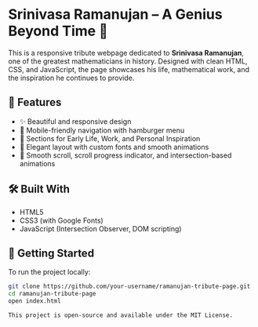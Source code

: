 # Srinivasa Ramanujan – A Genius Beyond Time 🌟

This is a responsive tribute webpage dedicated to **Srinivasa Ramanujan**, one of the greatest mathematicians in history. Designed with clean HTML, CSS, and JavaScript, the page showcases his life, mathematical work, and the inspiration he continues to provide.

## 📌 Features

- ✨ Beautiful and responsive design
- 📱 Mobile-friendly navigation with hamburger menu
- 🧮 Sections for Early Life, Work, and Personal Inspiration
- 🎨 Elegant layout with custom fonts and smooth animations
- 📜 Smooth scroll, scroll progress indicator, and intersection-based animations

## 🛠️ Built With

- HTML5
- CSS3 (with Google Fonts)
- JavaScript (Intersection Observer, DOM scripting)

## 🚀 Getting Started

To run the project locally:

```bash
git clone https://github.com/your-username/ramanujan-tribute-page.git
cd ramanujan-tribute-page
open index.html

This project is open-source and available under the MIT License.


